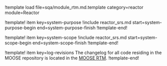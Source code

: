 !template load file=sqa/module_rtm.md.template category=reactor module=Reactor

!template! item key=system-purpose
!include reactor_srs.md start=system-purpose-begin end=system-purpose-finish
!template-end!

!template! item key=system-scope
!include reactor_srs.md start=system-scope-begin end=system-scope-finish
!template-end!

!template! item key=log-revisions
The changelog for all code residing in the MOOSE repository is located in the
[MOOSE RTM](moose_rtm.md#log-revisions).
!template-end!
